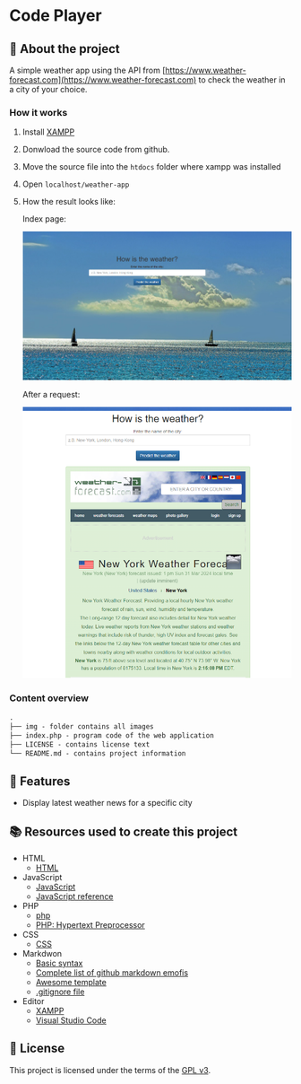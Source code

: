 # Code Player

## :newspaper: About the project

A simple weather app using the API from [https://www.weather-forecast.com](https://www.weather-forecast.com) to check the weather in a city of your choice.

### How it works

1. Install [XAMPP](https://www.apachefriends.org/de/download.html)

2. Donwload the source code from github.

3. Move the source file into the `htdocs` folder where xampp was installed

4. Open `localhost/weather-app`

5. How the result looks like:

   Index page:

   ![Entry point](img/index.png)

   After a request:

   ![Result](img/result.png)

### Content overview

    .
    ├── img - folder contains all images
    ├── index.php - program code of the web application
    ├── LICENSE - contains license text
    └── README.md - contains project information

## :notebook: Features

* Display latest weather news for a specific city

## :books: Resources used to create this project

* HTML
  * [HTML](https://html.spec.whatwg.org/multipage/)
* JavaScript
  * [JavaScript](https://developer.mozilla.org/en-US/docs/Web/JavaScript)
  * [JavaScript reference](https://developer.mozilla.org/en-US/docs/Web/JavaScript)
* PHP
  * [php](https://www.php.net/docs.php)
  * [PHP: Hypertext Preprocessor](https://devdocs.io/php/)
* CSS
  * [CSS](https://getbootstrap.com/docs/3.4/css/)
* Markdwon
  * [Basic syntax](https://www.markdownguide.org/basic-syntax/)
  * [Complete list of github markdown emofis](https://dev.to/nikolab/complete-list-of-github-markdown-emoji-markup-5aia)
  * [Awesome template](http://github.com/Human-Activity-Recognition/blob/main/README.md)
  * [.gitignore file](https://git-scm.com/docs/gitignore)
* Editor
  * [XAMPP](https://www.apachefriends.org/de/download.html)
  * [Visual Studio Code](https://code.visualstudio.com/)

## :bookmark: License

This project is licensed under the terms of the [GPL v3](LICENSE).


